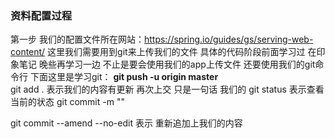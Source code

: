 ### 资料配置过程
第一步 我们的配置文件所在网站：https://spring.io/guides/gs/serving-web-content/
这里我们需要用到git来上传我们的文件 具体的代码阶段前面学习过 在印象笔记 晚些再学习一边
不止是要会使用我们的app上传文件 还要使用我们的git命令行
下面这里是学习git：
 **git  push -u origin master**  
 git add . 表示我们的内容有更新 再次上交 只是一句话 我们的
 git status 表示查看当前的状态
 git commit -m ""

git commit --amend --no-edit
表示 重新追加上我们的内容